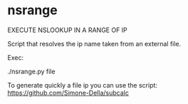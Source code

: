 # nsrange
EXECUTE NSLOOKUP IN A RANGE OF IP


Script that resolves the ip name taken from an external file.

Exec:

./nsrange.py file

To generate quickly a file ip you can use the script: https://github.com/Simone-Della/subcalc

